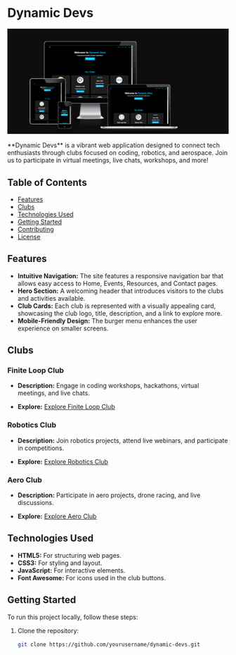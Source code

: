 # Dynamic Devs
<p align="center">
  <img src="Screenshot 2024-11-03 004142.png" alt="Project Logo" />
</p>
**Dynamic Devs** is a vibrant web application designed to connect tech enthusiasts through clubs focused on coding, robotics, and aerospace. Join us to participate in virtual meetings, live chats, workshops, and more!

## Table of Contents

- [Features](#features)
- [Clubs](#clubs)
- [Technologies Used](#technologies-used)
- [Getting Started](#getting-started)
- [Contributing](#contributing)
- [License](#license)

## Features

- **Intuitive Navigation:** The site features a responsive navigation bar that allows easy access to Home, Events, Resources, and Contact pages.
- **Hero Section:** A welcoming header that introduces visitors to the clubs and activities available.
- **Club Cards:** Each club is represented with a visually appealing card, showcasing the club logo, title, description, and a link to explore more.
- **Mobile-Friendly Design:** The burger menu enhances the user experience on smaller screens.

## Clubs

### Finite Loop Club
- **Description:** Engage in coding workshops, hackathons, virtual meetings, and live chats.

- **Explore:** [Explore Finite Loop Club](finite-loop-club.html)

### Robotics Club
- **Description:** Join robotics projects, attend live webinars, and participate in competitions.

- **Explore:** [Explore Robotics Club](robotics.html)

### Aero Club
- **Description:** Participate in aero projects, drone racing, and live discussions.

- **Explore:** [Explore Aero Club](aero-club.html)

## Technologies Used

- **HTML5:** For structuring web pages.
- **CSS3:** For styling and layout.
- **JavaScript:** For interactive elements.
- **Font Awesome:** For icons used in the club buttons.

## Getting Started

To run this project locally, follow these steps:

1. Clone the repository:
   ```bash
   git clone https://github.com/yourusername/dynamic-devs.git
